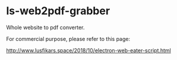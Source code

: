 # ls-web2pdf-grabber
Whole website to pdf converter.

For commercial purpose, please refer to this page:

http://www.lusfikars.space/2018/10/electron-web-eater-script.html
